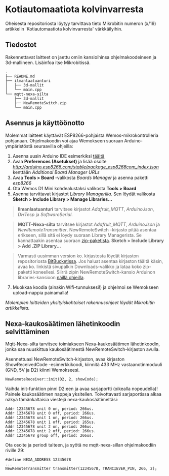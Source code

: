 # Kotiautomaatiota kolvinvarresta

Oheisesta repositoriosta löytyy tarvittava tieto Mikrobitin numeron (x/19) artikkelin 'Kotiautomaatiota kolvinvarresta' värkkäilyihin.

## Tiedostot

Rakennettavat laitteet on jaettu omiin kansioihinsa ohjelmakoodeineen ja 3d-mallineen. Lisäinfoa itse Mikrobitissä.

```
.
├── README.md
├── ilmanlaatuanturi
│   ├── 3d-mallit
│   └── main.cpp
└── mqtt-nexa-silta
    ├── 3d-mallit
    ├── NewRemoteSwitch.zip
    └── main.cpp
```

## Asennus ja käyttöönotto

Molemmat laitteet käyttävät ESP8266-pohjaista Wemos-mikrokontrolleria pohjanaan. Ohjelmakoodin voi ajaa Wemokseen suoraan Arduino-ympäristöstä seuraavilla ohjeilla:

1. Asenna uusin Arduino IDE esimerkiksi [täältä](https://www.arduino.cc/en/Main/Software)
2. Avaa **Preferences (Asetukset)** ja lisää osoite *http://arduino.esp8266.com/stable/package_esp8266com_index.json* kenttään *Additional Board Manager URLs*
3. Avaa **Tools > Board** -valikosta *Boards Manager* ja asenna paketti *esp8266*
4. Ota Wemos D1 Mini kohdealustaksi valikosta **Tools > Board**
5. Asenna tarvittavat kirjastot *Library Managerilla*. Sen löydät valikosta **Sketch > Include Library > Manage Libraries...**

>**Ilmanlaatuanturi** tarvitsee kirjastot *Adafruit_MQTT*, *ArduinoJson*, *DHTesp* ja *SoftwareSerial*.

>**MQTT-Nexa-silta** tarvitsee kirjastot *Adafruit_MQTT*, *ArduinoJson* ja *NewRemoteTransmitter*. NewRemoteSwitch -kirjasto pitää asentaa erikseen, sillä sitä ei löydy suoraan Library Managerista. Se kannattaakin asentaa suoraan [zip-paketista](./mqtt-nexa-silta/NewRemoteSwitch.zip). **Sketch > Include Library > Add .ZIP Library...**

> Varmasti uusimman version ko. kirjastosta löydät kirjaston repositoriosta [BitBucketissa](https://bitbucket.org/fuzzillogic/433mhzforarduino/wiki/Home). Jos haluat asentaa kirjaston täältä käsin, avaa ko. linkistä sivupalkin Downloads-valikko ja lataa koko zip-paketti koneellesi. Siirrä zipin NewRemoteSwitch-kansio Arduinon libraries-kansioon [näillä ohjeilla](https://www.arduino.cc/en/Guide/Libraries).

7. Muokkaa koodia (ainakin Wifi-tunnuksesi!) ja ohjelmoi se Wemokseen upload-nappia painamalla!

*Molempien laitteiden yksityiskohtaiset rakennusohjeet löydät Mikrobitin artikkelista.*

## Nexa-kaukosäätimen lähetinkoodin selvittäminen

Mqtt-Nexa-silta tarvitsee toimiakseen Nexa-kaukosäätimen lähetinkoodin, jonka saa nuuskittua kaukosäätimestä NewRemoteSwitch-kirjaston avulla.

Asennettuasi NewRemoteSwitch-kirjaston, avaa kirjaston ShowReceivedCode -esimerkkikoodi, kiinnitä 433 MHz vastaanotinmoduuli (GND, 5V ja D2) kiinni Wemokseesi.

`NewRemoteReceiver::init(D2, 2, showCode);`

Vaihda init-funktion pinni D2:een ja avaa sarjaportti (oikealla nopeudella)! Painele kaukosäätimen nappeja yksitellen. Toivottavasti sarjaportissa alkaa näkyä tämänkaltaisia viestejä nexa-kaukosäätimeltäsi:

```
Addr 12345678 unit 0 on, period: 266us.
Addr 12345678 unit 0 off, period: 266us.
Addr 12345678 unit 1 on, period: 266us.
Addr 12345678 unit 1 off, period: 265us.
Addr 12345678 unit 2 on, period: 266us.
Addr 12345678 unit 2 off, period: 266us.
Addr 12345678 group off, period: 266us.
```

Ota osoite ja periodi talteen, ja syötä ne mqtt-nexa-sillan ohjelmakoodiin riville 29:

```
#define NEXA_ADDRESS 12345678
...
NewRemoteTransmitter transmitter(12345678, TRANCIEVER_PIN, 266, 2);
```